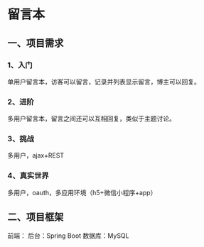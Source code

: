 # 留言本 
## 一、项目需求
### 1、入门
单用户留言本，访客可以留言，记录并列表显示留言，博主可以回复。
### 2、进阶
多用户留言本，留言之间还可以互相回复，类似于主题讨论。
### 3、挑战
多用户，ajax+REST
### 4、真实世界
多用户，oauth，多应用环境（h5+微信小程序+app）
## 二、项目框架
前端：
后台：Spring Boot
数据库：MySQL